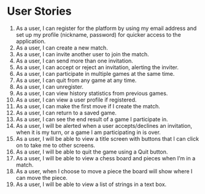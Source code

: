 # User Stories
1) As a user, I can register for the platform by using my email address and set up my profile (nickname, password) for quicker access to the application.
2) As a user, I can create a new match.
3) As a user, I can invite another user to join the match.
4) As a user, I can send more than one invitation.
5) As a user, I can accept or reject an invitation, alerting the inviter.
6) As a user, I can participate in multiple games at the same time.
7) As a user, I can quit from any game at any time.
8) As a user, I can unregister.
9) As a user, I can view history statistics from previous games.
10) As a user, I can view a user profile if registered.
11) As a user, I can make the first move if I create the match.
12) As a user, I can return to a saved game.
13) As a user, I can see the end result of a game I participate in.
14) As a user, I will be alerted when a user accepts/declines an invitation, when it is my turn, or a game I am participating in is over.
15) As a user, I will be able to view a title screen with buttons that I can click on to take me to other screens.
16) As a user, I will be able to quit the game using a Quit button.
17) As a user, I will be able to view a chess board and pieces when I’m in a match.
18) As a user, when I choose to move a piece the board will show where I can move the piece.
19) As a user, I will be able to view a list of strings in a text box.
